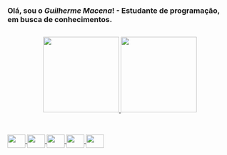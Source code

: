 ### Olá, sou o *Guilherme Macena*! - Estudante de programação, em busca de conhecimentos.

##

<div align="center">
  <a href="https://github.com/goZabel">
  <img height="170em" src="https://github-readme-stats.vercel.app/api?username=goZabel&show_icons=true&theme=onedark&include_all_commits=true&count_private=true&text_color=f0f0f0&bg_color=000&title_color=f00&icon_color=ff9090"/>
  <img height="170em" src="https://github-readme-stats.vercel.app/api/top-langs/?username=goZabel&layout=compact&langs_count=7&theme=onedark&text_color=f0f0f0&bg_color=000&title_color=f00"/>
</div>

##

<div style="display: inline_block"><br>
  <img align="center" height="30" width="40" src="https://cdn.jsdelivr.net/gh/devicons/devicon/icons/html5/html5-original.svg" />
  <img align="center" height="30" width="40" src="https://cdn.jsdelivr.net/gh/devicons/devicon/icons/css3/css3-original.svg" />
  <img align="center" height="30" width="40" src="https://cdn.jsdelivr.net/gh/devicons/devicon/icons/javascript/javascript-original.svg" />
  <img align="center" height="30" width="40" src="https://cdn.jsdelivr.net/gh/devicons/devicon/icons/react/react-original.svg" />
  <img align="center" height="30" width="40" src="https://cdn.jsdelivr.net/gh/devicons/devicon/icons/php/php-original.svg" />
</div>
